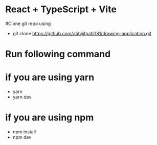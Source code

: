 # React + TypeScript + Vite

#Clone git repo using

- git clone https://github.com/abhijitpatil181/drawing-application.git

# Run following command

# if you are using yarn

- yarn 
- yarn dev

# if you are using npm

- npm install
- npm dev
